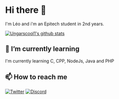# Hi there 👋

I'm Léo and i'm an Epitech student in 2nd years.

[![Ungarscool1's github stats](https://github-readme-stats.vercel.app/api/?username=ungarscool1&count_private=true&show_icons=true&theme=dark)](https://github.com/anuraghazra/github-readme-stats)

## 🌱 I’m currently learning

I'm currently learning C, CPP, NodeJs, Java and PHP

## 📫 How to reach me

<a href="https://twitter.com/ungarscool1" target="_blank"><img alt="Twitter" src="https://img.shields.io/badge/twitter-%231DA1F2.svg?&style=for-the-badge&logo=twitter&logoColor=white" /></a> <a href="" target="_blank"><img alt="Discord" src="https://img.shields.io/badge/Ungarscool1%233280-7289DA.svg?&style=for-the-badge&logo=discord&logoColor=white" /></a>

<!--
**ungarscool1/ungarscool1** is a ✨ _special_ ✨ repository because its `README.md` (this file) appears on your GitHub profile.

Here are some ideas to get you started:

- 👯 I’m looking to collaborate on ...
- 🤔 I’m looking for help with ...
- 💬 Ask me about ...
- 😄 Pronouns: ...
- ⚡ Fun fact: ...
-->
